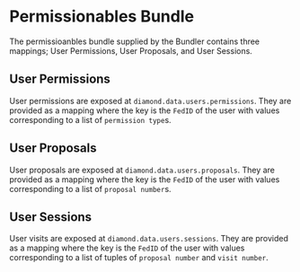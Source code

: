 # Permissionables Bundle

The permissioanbles bundle supplied by the Bundler contains three mappings; User Permissions, User Proposals, and User Sessions.

## User Permissions

User permissions are exposed at `diamond.data.users.permissions`. They are provided as a mapping where the key is the `FedID` of the user with values corresponding to a list of `permission type`s.

## User Proposals

User proposals are exposed at `diamond.data.users.proposals`. They are provided as a mapping where the key is the `FedID` of the user with values corresponding to a list of `proposal number`s.

## User Sessions 

User visits are exposed at `diamond.data.users.sessions`. They are provided as a mapping where the key is the `FedID` of the user with values corresponding to a list of tuples of `proposal number` and `visit number`.
